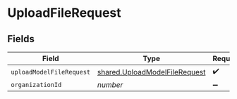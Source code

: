 # UploadFileRequest


## Fields

| Field                                                                                 | Type                                                                                  | Required                                                                              | Description                                                                           |
| ------------------------------------------------------------------------------------- | ------------------------------------------------------------------------------------- | ------------------------------------------------------------------------------------- | ------------------------------------------------------------------------------------- |
| `uploadModelFileRequest`                                                              | [shared.UploadModelFileRequest](../../../sdk/models/shared/uploadmodelfilerequest.md) | :heavy_check_mark:                                                                    | N/A                                                                                   |
| `organizationId`                                                                      | *number*                                                                              | :heavy_minus_sign:                                                                    | N/A                                                                                   |